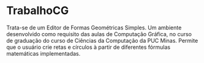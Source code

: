 # TrabalhoCG
Trata-se de um Editor de Formas Geométricas Simples. Um ambiente desenvolvido como requisito das aulas de Computação Gráfica, 
no curso de graduação do curso de Ciências da Computação da PUC Minas. 
Permite que o usuário crie retas e círculos à partir de diferentes fórmulas matemáticas implementadas.

